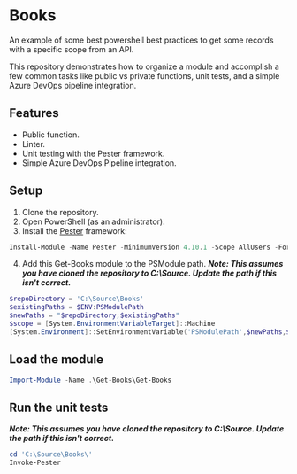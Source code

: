# Books
An example of some best powershell best practices to get some records with a specific scope from an API.

This repository demonstrates how to organize a module and accomplish a few common tasks like public vs private functions, unit tests, and a simple Azure DevOps pipeline integration.

## Features
* Public function.
* Linter.
* Unit testing with the Pester framework.
* Simple Azure DevOps Pipeline integration.

## Setup
1. Clone the repository.
2. Open PowerShell (as an administrator).
3. Install the [Pester](https://github.com/pester/Pester) framework:
``` powershell
Install-Module -Name Pester -MinimumVersion 4.10.1 -Scope AllUsers -Force -SkipPublisherCheck
```
4. Add this Get-Books module to the PSModule path.
***Note: This assumes you have cloned the repository to C:\Source. Update the path if this isn't correct.***
``` powershell
$repoDirectory = 'C:\Source\Books'
$existingPaths = $ENV:PSModulePath
$newPaths = "$repoDirectory;$existingPaths"
$scope = [System.EnvironmentVariableTarget]::Machine
[System.Environment]::SetEnvironmentVariable('PSModulePath',$newPaths,$scope)
```

## Load the module
``` powershell
Import-Module -Name .\Get-Books\Get-Books
```

## Run the unit tests
***Note: This assumes you have cloned the repository to C:\Source. Update the path if this isn't correct.***
``` powershell
cd 'C:\Source\Books\'
Invoke-Pester
```